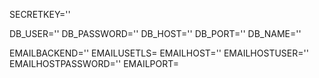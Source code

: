 SECRETKEY=''

DB_USER=''
DB_PASSWORD=''
DB_HOST=''
DB_PORT=''
DB_NAME=''


EMAILBACKEND=''
EMAILUSETLS= 
EMAILHOST=''
EMAILHOSTUSER=''
EMAILHOSTPASSWORD=''
EMAILPORT=
